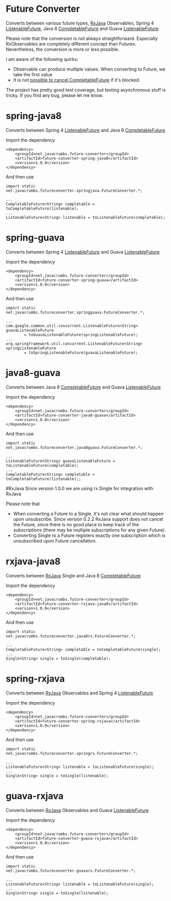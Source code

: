 Future Converter
================

Converts between various future types, [RxJava](https://github.com/Netflix/RxJava) Observables,
Spring 4 [ListenableFuture](http://docs.spring.io/spring/docs/4.0.0.BUILD-SNAPSHOT/javadoc-api/org/springframework/util/concurrent/ListenableFuture.html),
Java 8 [CompletableFuture](http://download.java.net/lambda/b88/docs/api/java/util/concurrent/CompletableFuture.html) and
Guava [ListenableFuture](http://docs.guava-libraries.googlecode.com/git-history/release/javadoc/com/google/common/util/concurrent/ListenableFuture.html).

Please note that the conversion is not always straightforward. Especially RxObservables are completely different concept than
Futures. Nevertheless, the conversion is more or less possible.

I am aware of the following quirks:

* Observable can produce multiple values. When converting to Future, we take the first value
* It is not [possible to cancel CompletableFuture](http://stackoverflow.com/questions/23320407/how-to-cancel-java-8-completable-future) if it's blocked.

The project has pretty good test coverage, but testing asynchronous stuff is tricky. If you find any bug, please let me know.

# spring-java8
Converts between Spring 4 [ListenableFuture](http://docs.spring.io/spring/docs/4.0.0.BUILD-SNAPSHOT/javadoc-api/org/springframework/util/concurrent/ListenableFuture.html) and Java 8 [CompletableFuture](http://download.java.net/lambda/b88/docs/api/java/util/concurrent/CompletableFuture.html)

Import the dependency

    <dependency>
        <groupId>net.javacrumbs.future-converter</groupId>
        <artifactId>future-converter-spring-java8</artifactId>
        <version>1.0.0</version>
    </dependency>

And then use

    import static net.javacrumbs.futureconverter.springjava.FutureConverter.*;

    ...
    CompletableFuture<String> completable = toCompletableFuture(listenable);
    ...
    ListenableFuture<String> listenable = toListenableFuture(completable);

# spring-guava
Converts between Spring 4 [ListenableFuture](http://docs.spring.io/spring/docs/4.0.0.BUILD-SNAPSHOT/javadoc-api/org/springframework/util/concurrent/ListenableFuture.html)
and Guava [ListenableFuture](http://docs.guava-libraries.googlecode.com/git-history/release/javadoc/com/google/common/util/concurrent/ListenableFuture.html)


Import the dependency

    <dependency>
        <groupId>net.javacrumbs.future-converter</groupId>
        <artifactId>future-converter-spring-guava</artifactId>
        <version>1.0.0</version>
    </dependency>

And then use

    import static net.javacrumbs.futureconverter.springguava.FutureConverter.*;

    ...
    com.google.common.util.concurrent.ListenableFuture<String> guavaListenableFuture
            = toGuavaListenableFuture(springListenableFuture);
    ...
    org.springframework.util.concurrent.ListenableFuture<String> springListenableFuture
            = toSpringListenableFuture(guavaListenableFuture);

# java8-guava
Converts between Java 8 [CompletableFuture](http://download.java.net/lambda/b88/docs/api/java/util/concurrent/CompletableFuture.html)
and Guava [ListenableFuture](http://docs.guava-libraries.googlecode.com/git-history/release/javadoc/com/google/common/util/concurrent/ListenableFuture.html)


Import the dependency

    <dependency>
        <groupId>net.javacrumbs.future-converter</groupId>
        <artifactId>future-converter-java8-guava</artifactId>
        <version>1.0.0</version>
    </dependency>

And then use

    import static net.javacrumbs.futureconverter.java8guava.FutureConverter.*;

    ...
    ListenableFuture<String> guavaListenableFuture = toListenableFuture(completable);
    ...
    CompletableFuture<String> completable = toCompletableFuture(listenable);;


#RxJava
Since version 1.0.0 we are using rx.Single for integration with RxJava

Please note that
* When converting a Future to a Single, it's not clear what should happen upon unsubscribe. Since version 0.2.2 RxJava support does
not cancel the Future, since there is no good place to keep track of the subscriptions (there may be multiple subscriptions for any given Future).
* Converting Single to a Future registers exactly one subscription which is unsubscribed upon Future cancellation.

# rxjava-java8
Converts between [RxJava](https://github.com/Netflix/RxJava) Single and Java 8 [CompletableFuture](http://download.java.net/lambda/b88/docs/api/java/util/concurrent/CompletableFuture.html)

Import the dependency

    <dependency>
        <groupId>net.javacrumbs.future-converter</groupId>
        <artifactId>future-converter-rxjava-java8</artifactId>
        <version>1.0.0</version>
    </dependency>

And then use

    import static net.javacrumbs.futureconverter.java8rx.FutureConverter.*;

    ...
    CompletableFuture<String> completable = toCompletableFuture(single);
    ...
    Single<String> single = toSingle(completable);

# spring-rxjava
Converts between [RxJava](https://github.com/Netflix/RxJava) Observables and Spring 4 [ListenableFuture](http://docs.spring.io/spring/docs/4.0.0.BUILD-SNAPSHOT/javadoc-api/org/springframework/util/concurrent/ListenableFuture.html)

Import the dependency

    <dependency>
        <groupId>net.javacrumbs.future-converter</groupId>
        <artifactId>future-converter-spring-rxjava</artifactId>
        <version>1.0.0</version>
    </dependency>

And then use

    import static net.javacrumbs.futureconverter.springrx.FutureConverter.*;

    ...
    ListenableFuture<String> listenable = toListenableFuture(single);
    ...
    Single<String> single = toSingle(listenable);

# guava-rxjava
Converts between [RxJava](https://github.com/Netflix/RxJava) Observables and Guava [ListenableFuture](http://docs.guava-libraries.googlecode.com/git-history/release/javadoc/com/google/common/util/concurrent/ListenableFuture.html)

Import the dependency

    <dependency>
        <groupId>net.javacrumbs.future-converter</groupId>
        <artifactId>future-converter-guava-rxjava</artifactId>
        <version>1.0.0</version>
    </dependency>

And then use

    import static net.javacrumbs.futureconverter.guavarx.FutureConverter.*;

    ...
    ListenableFuture<String> listenable = toListenableFuture(single);
    ...
    Single<String> single = toSingle(listenable);
